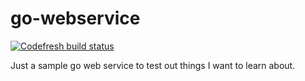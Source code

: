 # go-webservice

[![Codefresh build status](https://g.codefresh.io/api/badges/pipeline/bpmericle/go-service%2Fgo-service-cicd?key=eyJhbGciOiJIUzI1NiJ9.NWQ2NjAxOTg4ZDhjMzRiMTQyNmQxNjRm.6zEjPos4F5Nc2vvuKNCCWeCPRnM8Fd0QJfNKl1ZgIpo&type=cf-1)]( https://g.codefresh.io/pipelines/go-service-cicd/builds?filter=trigger:build~Build;pipeline:5d660305eb239c49fe7a7729~go-service-cicd)

Just a sample go web service to test out things I want to learn about.
